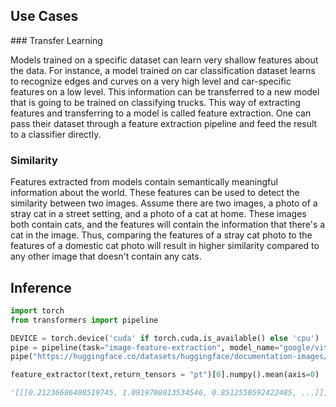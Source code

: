 ## Use Cases

### Transfer Learning

Models trained on a specific dataset can learn very shallow features about the data. For instance, a model trained on car classification dataset learns to recognize edges and curves on a very high level and car-specific features on a low level. This information can be transferred to a new model that is going to be trained on classifying trucks. This way of extracting features and transferring to a model is called feature extraction. One can pass their dataset through a feature extraction pipeline and feed the result to a classifier directly.

### Similarity

Features extracted from models contain semantically meaningful information about the world. These features can be used to detect the similarity between two images. Assume there are two images, a photo of a stray cat in a street setting, and a photo of a cat at home. These images both contain cats, and the features will contain the information that there's a cat in the image. Thus, comparing the features of a stray cat photo to the features of a domestic cat photo will result in higher similarity compared to any other image that doesn't contain any cats.

## Inference

```python
import torch
from transformers import pipeline

DEVICE = torch.device('cuda' if torch.cuda.is_available() else 'cpu')
pipe = pipeline(task="image-feature-extraction", model_name="google/vit-base-patch16-384", framework="pt", device=DEVICE, pool=True)
pipe("https://huggingface.co/datasets/huggingface/documentation-images/resolve/main/cats.png")

feature_extractor(text,return_tensors = "pt")[0].numpy().mean(axis=0)

'[[[0.21236686408519745, 1.0919708013534546, 0.8512550592422485, ...]]]'
```
